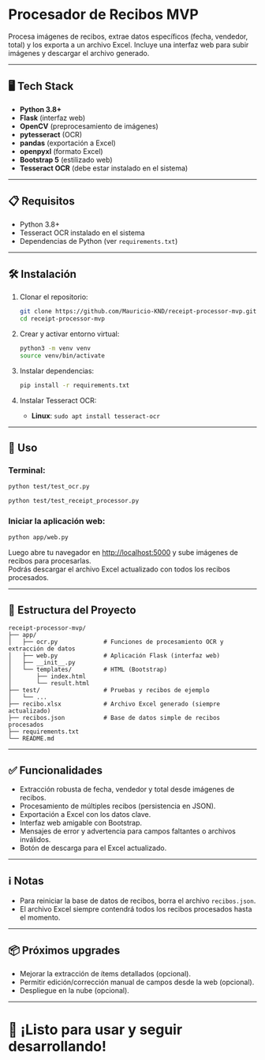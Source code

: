 # Procesador de Recibos MVP

Procesa imágenes de recibos, extrae datos específicos (fecha, vendedor, total) y los exporta a un archivo Excel. Incluye una interfaz web para subir imágenes y descargar el archivo generado.

---

## 🖥️ Tech Stack

- **Python 3.8+**
- **Flask** (interfaz web)
- **OpenCV** (preprocesamiento de imágenes)
- **pytesseract** (OCR)
- **pandas** (exportación a Excel)
- **openpyxl** (formato Excel)
- **Bootstrap 5** (estilizado web)
- **Tesseract OCR** (debe estar instalado en el sistema)

---

## 📋 Requisitos

- Python 3.8+
- Tesseract OCR instalado en el sistema
- Dependencias de Python (ver `requirements.txt`)

---

## 🛠️ Instalación

1. Clonar el repositorio:
   ```bash
   git clone https://github.com/Mauricio-KND/receipt-processor-mvp.git
   cd receipt-processor-mvp
   ```

2. Crear y activar entorno virtual:
   ```bash
   python3 -m venv venv
   source venv/bin/activate
   ```

3. Instalar dependencias:
   ```bash
   pip install -r requirements.txt
   ```

4. Instalar Tesseract OCR:
   - **Linux**: `sudo apt install tesseract-ocr`

---

## 🚀 Uso

### Terminal:
```bash
python test/test_ocr.py
```

```bash
python test/test_receipt_processor.py
```

### Iniciar la aplicación web:
```bash
python app/web.py
```
Luego abre tu navegador en [http://localhost:5000](http://localhost:5000) y sube imágenes de recibos para procesarlas.  
Podrás descargar el archivo Excel actualizado con todos los recibos procesados.

---

## 📝 Estructura del Proyecto

```
receipt-processor-mvp/
├── app/
│   ├── ocr.py             # Funciones de procesamiento OCR y extracción de datos
│   ├── web.py             # Aplicación Flask (interfaz web)
│   ├── __init__.py
│   └── templates/         # HTML (Bootstrap)
│       ├── index.html
│       └── result.html
├── test/                  # Pruebas y recibos de ejemplo
│   └── ...
├── recibo.xlsx            # Archivo Excel generado (siempre actualizado)
├── recibos.json           # Base de datos simple de recibos procesados
├── requirements.txt
└── README.md
```

---

## ✅ Funcionalidades

- Extracción robusta de fecha, vendedor y total desde imágenes de recibos.
- Procesamiento de múltiples recibos (persistencia en JSON).
- Exportación a Excel con los datos clave.
- Interfaz web amigable con Bootstrap.
- Mensajes de error y advertencia para campos faltantes o archivos inválidos.
- Botón de descarga para el Excel actualizado.

---

## ℹ️ Notas

- Para reiniciar la base de datos de recibos, borra el archivo `recibos.json`.
- El archivo Excel siempre contendrá todos los recibos procesados hasta el momento.

---

## 📦 Próximos upgrades

- Mejorar la extracción de ítems detallados (opcional).
- Permitir edición/corrección manual de campos desde la web (opcional).
- Despliegue en la nube (opcional).

---

# 🚀 ¡Listo para usar y seguir desarrollando!

